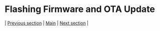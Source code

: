 # Flashing Firmware and OTA Update

| [Previous section](./04_OTA_SETUP.md) | [Main](../README.md) | [Next section](../README.md) |
